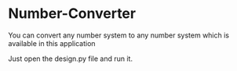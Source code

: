 # Number-Converter
You can convert any number system to any number system which is available in this application

Just open the design.py file and run it.
